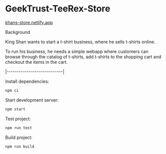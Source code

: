 # GeekTrust-TeeRex-Store
[khans-store.netlify.app](https://khans-store.netlify.app)

Background

King Shan wants to start a t-shirt business, where he sells t-shirts online.

To run his business, he needs a simple webapp where customers can browse through the catalog of t-shirts, add t-shirts to the shopping cart and checkout the items in the cart. 

|----------------------------|

Install dependencies:
```bash
npm ci
```

Start development server:
```bash
npm start
```

Test project:
```bash
npm run test
```

Build project:
```bash
npm run build
```
